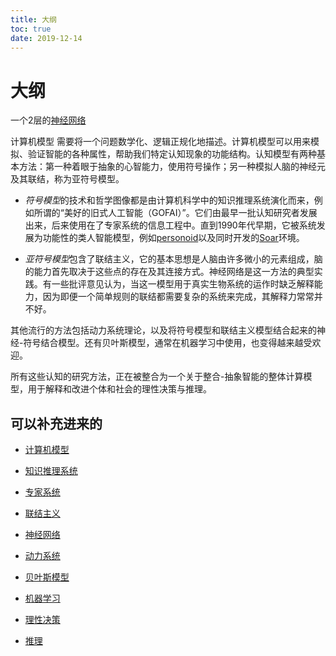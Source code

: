 ```yaml
---
title: 大纲
toc: true
date: 2019-12-14
---
```

# 大纲



一个2层的[神经网络](https://zh.wikipedia.org/wiki/神经网络)

计算机模型 需要将一个问题数学化、逻辑正规化地描述。计算机模型可以用来模拟、验证智能的各种属性，帮助我们特定认知现象的功能结构。认知模型有两种基本方法：第一种着眼于抽象的心智能力，使用符号操作；另一种模拟人脑的神经元及其联结，称为亚符号模型。

- *符号模型*的技术和哲学图像都是由计算机科学中的知识推理系统演化而来，例如所谓的“美好的旧式人工智能（GOFAI）”。它们由最早一批认知研究者发展出来，后来使用在了专家系统的信息工程中。直到1990年代早期，它被系统发展为功能性的类人智能模型，例如[personoid](https://zh.wikipedia.org/w/index.php?title=Personoid&action=edit&redlink=1)以及同时开发的[Soar](https://zh.wikipedia.org/w/index.php?title=Soar&action=edit&redlink=1)环境。

- *亚符号模型*包含了联结主义，它的基本思想是人脑由许多微小的元素组成，脑的能力首先取决于这些点的存在及其连接方式。神经网络是这一方法的典型实践。有一些批评意见认为，当这一模型用于真实生物系统的运作时缺乏解释能力，因为即便一个简单规则的联结都需要复杂的系统来完成，其解释力常常并不好。



其他流行的方法包括动力系统理论，以及将符号模型和联结主义模型结合起来的神经-符号结合模型。还有贝叶斯模型，通常在机器学习中使用，也变得越来越受欢迎。


所有这些认知的研究方法，正在被整合为一个关于整合-抽象智能的整体计算模型，用于解释和改进个体和社会的理性决策与推理。




## 可以补充进来的

- [计算机模型](https://zh.wikipedia.org/wiki/计算机模拟)
- [知识推理系统](https://zh.wikipedia.org/w/index.php?title=知识推理系统&action=edit&redlink=1)
- [专家系统](https://zh.wikipedia.org/wiki/专家系统)
- [联结主义](https://zh.wikipedia.org/wiki/联结主义)
- [神经网络](https://zh.wikipedia.org/wiki/神经网络)

- [动力系统](https://zh.wikipedia.org/wiki/动力系统)
- [贝叶斯模型](https://zh.wikipedia.org/w/index.php?title=贝叶斯模型&action=edit&redlink=1)
- [机器学习](https://zh.wikipedia.org/wiki/机器学习)

- [理性决策](https://zh.wikipedia.org/wiki/理性决策)
- [推理](https://zh.wikipedia.org/wiki/推理)
